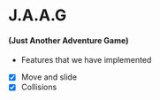 # J.A.A.G 
#### (Just Another Adventure Game)

- Features that we have implemented
- [X] Move and slide
- [X] Collisions